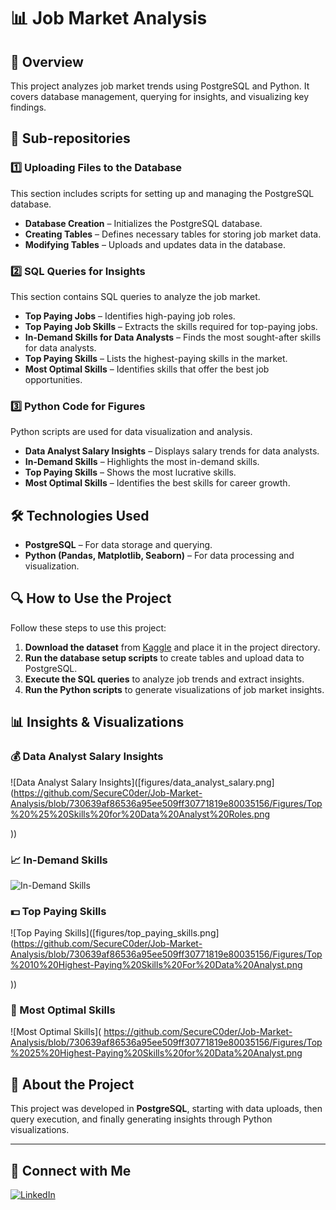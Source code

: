 # 📊 Job Market Analysis  

## 📌 Overview  
This project analyzes job market trends using PostgreSQL and Python. It covers database management, querying for insights, and visualizing key findings.  

## 📂 Sub-repositories  

### 1️⃣ Uploading Files to the Database  
This section includes scripts for setting up and managing the PostgreSQL database.  
- **Database Creation** – Initializes the PostgreSQL database.  
- **Creating Tables** – Defines necessary tables for storing job market data.  
- **Modifying Tables** – Uploads and updates data in the database.  

### 2️⃣ SQL Queries for Insights  
This section contains SQL queries to analyze the job market.  
- **Top Paying Jobs** – Identifies high-paying job roles.  
- **Top Paying Job Skills** – Extracts the skills required for top-paying jobs.  
- **In-Demand Skills for Data Analysts** – Finds the most sought-after skills for data analysts.  
- **Top Paying Skills** – Lists the highest-paying skills in the market.  
- **Most Optimal Skills** – Identifies skills that offer the best job opportunities.  

### 3️⃣ Python Code for Figures  
Python scripts are used for data visualization and analysis.  
- **Data Analyst Salary Insights** – Displays salary trends for data analysts.  
- **In-Demand Skills** – Highlights the most in-demand skills.  
- **Top Paying Skills** – Shows the most lucrative skills.  
- **Most Optimal Skills** – Identifies the best skills for career growth.  

## 🛠️ Technologies Used  
- **PostgreSQL** – For data storage and querying.  
- **Python (Pandas, Matplotlib, Seaborn)** – For data processing and visualization.  

## 🔍 How to Use the Project  
Follow these steps to use this project:  
1. **Download the dataset** from [Kaggle](https://www.kaggle.com/) and place it in the project directory.  
2. **Run the database setup scripts** to create tables and upload data to PostgreSQL.  
3. **Execute the SQL queries** to analyze job trends and extract insights.  
4. **Run the Python scripts** to generate visualizations of job market insights.  

## 📊 Insights & Visualizations  

### 💰 Data Analyst Salary Insights  
![Data Analyst Salary Insights]([figures/data_analyst_salary.png](https://github.com/SecureC0der/Job-Market-Analysis/blob/730639af86536a95ee509ff30771819e80035156/Figures/Top%20%25%20Skills%20for%20Data%20Analyst%20Roles.png

))  

### 📈 In-Demand Skills  
![In-Demand Skills]([figures/in_demand_skills.png](https://github.com/SecureC0der/Job-Market-Analysis/blob/730639af86536a95ee509ff30771819e80035156/Figures/Top%2010%20Highest%20Remote%20Jobs%20For%20Data%20Analyst.png))  

### 💵 Top Paying Skills  
![Top Paying Skills]([figures/top_paying_skills.png](https://github.com/SecureC0der/Job-Market-Analysis/blob/730639af86536a95ee509ff30771819e80035156/Figures/Top%2010%20Highest-Paying%20Skills%20For%20Data%20Analyst.png

))  

### 🎯 Most Optimal Skills  
![Most Optimal Skills](
https://github.com/SecureC0der/Job-Market-Analysis/blob/730639af86536a95ee509ff30771819e80035156/Figures/Top%2025%20Highest-Paying%20Skills%20for%20Data%20Analyst.png
## 📌 About the Project  
This project was developed in **PostgreSQL**, starting with data uploads, then query execution, and finally generating insights through Python visualizations.  

---

## 🔗 Connect with Me  
[![LinkedIn](https://img.shields.io/badge/LinkedIn-Profile-blue?style=flat&logo=linkedin)](www.linkedin.com/in/mohammad-haris-780bb821a)  

